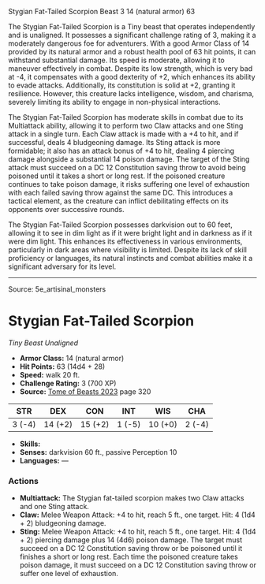 <MonsterName/>Stygian Fat-Tailed Scorpion</MonsterName>
<CreatureType/>Beast</CreatureType>
<CR/>3</CR>
<AC/>14 (natural armor)</AC>
<HP/>63</HP>
<summary>The Stygian Fat-Tailed Scorpion is a Tiny beast that operates independently and is unaligned. It possesses a significant challenge rating of 3, making it a moderately dangerous foe for adventurers. With a good Armor Class of 14 provided by its natural armor and a robust health pool of 63 hit points, it can withstand substantial damage. Its speed is moderate, allowing it to maneuver effectively in combat. Despite its low strength, which is very bad at -4, it compensates with a good dexterity of +2, which enhances its ability to evade attacks. Additionally, its constitution is solid at +2, granting it resilience. However, this creature lacks intelligence, wisdom, and charisma, severely limiting its ability to engage in non-physical interactions.</summary>

<detail>

The Stygian Fat-Tailed Scorpion has moderate skills in combat due to its Multiattack ability, allowing it to perform two Claw attacks and one Sting attack in a single turn. Each Claw attack is made with a +4 to hit, and if successful, deals 4 bludgeoning damage. Its Sting attack is more formidable; it also has an attack bonus of +4 to hit, dealing 4 piercing damage alongside a substantial 14 poison damage. The target of the Sting attack must succeed on a DC 12 Constitution saving throw to avoid being poisoned until it takes a short or long rest. If the poisoned creature continues to take poison damage, it risks suffering one level of exhaustion with each failed saving throw against the same DC. This introduces a tactical element, as the creature can inflict debilitating effects on its opponents over successive rounds. 

The Stygian Fat-Tailed Scorpion possesses darkvision out to 60 feet, allowing it to see in dim light as if it were bright light and in darkness as if it were dim light. This enhances its effectiveness in various environments, particularly in dark areas where visibility is limited. Despite its lack of skill proficiency or languages, its natural instincts and combat abilities make it a significant adversary for its level.</detail>



---

Source: 5e_artisinal_monsters

# Stygian Fat-Tailed Scorpion

*Tiny* *Beast* *Unaligned*

- **Armor Class:** 14 (natural armor)
- **Hit Points:** 63 (14d4 + 28)
- **Speed:** walk 20 ft.
- **Challenge Rating:** 3 (700 XP)
- **Source:** [Tome of Beasts 2023](https://koboldpress.com/kpstore/product/tome-of-beasts-1-2023-edition/) page 320

| STR | DEX | CON | INT | WIS | CHA |
| --- | --- | --- | --- | --- | --- |
| 3 (-4) | 14 (+2) | 15 (+2) | 1 (-5) | 10 (+0) | 2 (-4) |

- **Skills:** 
- **Senses:** darkvision 60 ft., passive Perception 10
- **Languages:** —

### Actions

- **Multiattack:** The Stygian fat-tailed scorpion makes two Claw attacks and one Sting attack.
- **Claw:** Melee Weapon Attack: +4 to hit, reach 5 ft., one target. Hit: 4 (1d4 + 2) bludgeoning damage.
- **Sting:** Melee Weapon Attack: +4 to hit, reach 5 ft., one target. Hit: 4 (1d4 + 2) piercing damage plus 14 (4d6) poison damage. The target must succeed on a DC 12 Constitution saving throw or be poisoned until it finishes a short or long rest. Each time the poisoned creature takes poison damage, it must succeed on a DC 12 Constitution saving throw or suffer one level of exhaustion.


